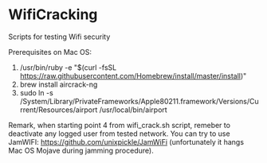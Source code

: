 # WifiCracking
Scripts for testing Wifi security

Prerequisites on Mac OS:

 1. /usr/bin/ruby -e "$(curl -fsSL https://raw.githubusercontent.com/Homebrew/install/master/install)"
 2. brew install aircrack-ng
 3. sudo ln -s /System/Library/PrivateFrameworks/Apple80211.framework/Versions/Current/Resources/airport /usr/local/bin/airport
 
 Remark, when starting point 4 from wifi_crack.sh script, remeber to 
 deactivate any logged user from tested network. You can try to use JamWIFI:
 https://github.com/unixpickle/JamWiFi (unfortunately it hangs Mac OS Mojave during jamming procedure).